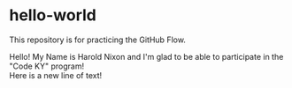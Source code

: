 # hello-world
This repository is for practicing the GitHub Flow.

Hello!  My Name is Harold Nixon and I'm glad to be able to participate in the "Code KY" program!
<br/>Here is a new line of text!
